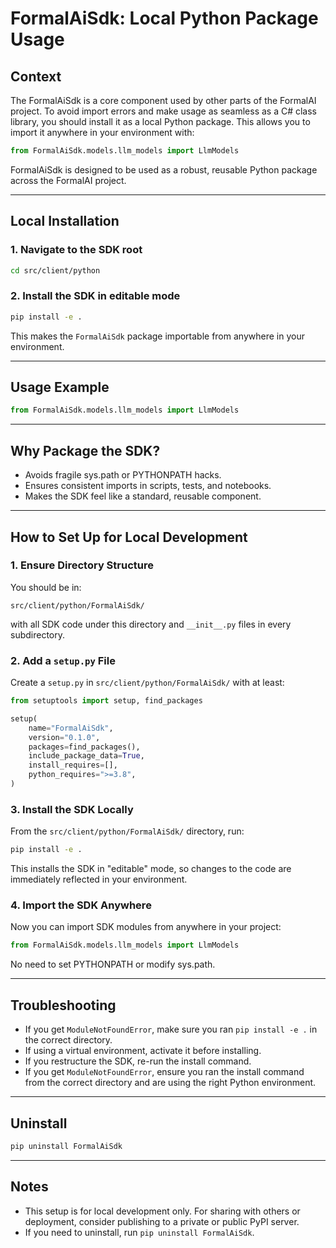 # FormalAiSdk: Local Python Package Usage

## Context

The FormalAiSdk is a core component used by other parts of the FormalAI project. To avoid import errors and make usage as seamless as a C# class library, you should install it as a local Python package. This allows you to import it anywhere in your environment with:

```python
from FormalAiSdk.models.llm_models import LlmModels
```

FormalAiSdk is designed to be used as a robust, reusable Python package across the FormalAI project.

---

## Local Installation

### 1. Navigate to the SDK root

```sh
cd src/client/python
```

### 2. Install the SDK in editable mode

```sh
pip install -e .
```

This makes the `FormalAiSdk` package importable from anywhere in your environment.

---

## Usage Example

```python
from FormalAiSdk.models.llm_models import LlmModels
```

---

## Why Package the SDK?

- Avoids fragile sys.path or PYTHONPATH hacks.
- Ensures consistent imports in scripts, tests, and notebooks.
- Makes the SDK feel like a standard, reusable component.

---

## How to Set Up for Local Development

### 1. Ensure Directory Structure

You should be in:
```
src/client/python/FormalAiSdk/
```
with all SDK code under this directory and `__init__.py` files in every subdirectory.

### 2. Add a `setup.py` File

Create a `setup.py` in `src/client/python/FormalAiSdk/` with at least:

```python
from setuptools import setup, find_packages

setup(
    name="FormalAiSdk",
    version="0.1.0",
    packages=find_packages(),
    include_package_data=True,
    install_requires=[],
    python_requires=">=3.8",
)
```

### 3. Install the SDK Locally

From the `src/client/python/FormalAiSdk/` directory, run:

```sh
pip install -e .
```

This installs the SDK in "editable" mode, so changes to the code are immediately reflected in your environment.

### 4. Import the SDK Anywhere

Now you can import SDK modules from anywhere in your project:

```python
from FormalAiSdk.models.llm_models import LlmModels
```

No need to set PYTHONPATH or modify sys.path.

---

## Troubleshooting

- If you get `ModuleNotFoundError`, make sure you ran `pip install -e .` in the correct directory.
- If using a virtual environment, activate it before installing.
- If you restructure the SDK, re-run the install command.
- If you get `ModuleNotFoundError`, ensure you ran the install command from the correct directory and are using the right Python environment.

---

## Uninstall

```sh
pip uninstall FormalAiSdk
```

---

## Notes

- This setup is for local development only. For sharing with others or deployment, consider publishing to a private or public PyPI server.
- If you need to uninstall, run `pip uninstall FormalAiSdk`.
